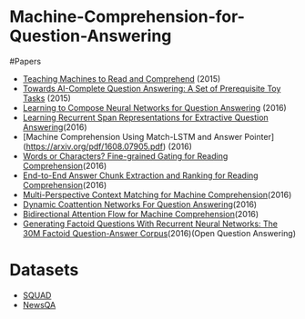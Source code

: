 # Machine-Comprehension-for-Question-Answering
#Papers
* [Teaching Machines to Read and Comprehend](http://papers.nips.cc/paper/5945-teaching-machines-to-read-and-comprehend.pdf) (2015)
* [Towards AI-Complete Question Answering: A Set of Prerequisite Toy Tasks](https://arxiv.org/pdf/1502.05698.pdf) (2015)
* [Learning to Compose Neural Networks for Question Answering](https://arxiv.org/pdf/1601.01705.pdf) (2016)
* [Learning Recurrent Span Representations for Extractive Question Answering](https://arxiv.org/pdf/1611.01436.pdf)(2016)
* [Machine Comprehension Using Match-LSTM and Answer Pointer] (https://arxiv.org/pdf/1608.07905.pdf) (2016)
* [Words or Characters? Fine-grained Gating for Reading Comprehension](https://arxiv.org/pdf/1611.01724.pdf)(2016)
* [End-to-End Answer Chunk Extraction and Ranking for Reading Comprehension](https://arxiv.org/pdf/1610.09996.pdf)(2016)
* [Multi-Perspective Context Matching for Machine Comprehension](https://arxiv.org/pdf/1612.04211.pdf)(2016)
* [Dynamic Coattention Networks For Question Answering](https://arxiv.org/pdf/1611.01604.pdf)(2016)
* [Bidirectional Attention Flow for Machine Comprehension](https://arxiv.org/pdf/1611.01603.pdf)(2016)
* [Generating Factoid Questions With Recurrent Neural Networks: The 30M Factoid Question-Answer Corpus](https://arxiv.org/pdf/1603.06807.pdf)(2016)(Open Question Answering)

# Datasets

* [SQUAD](https://rajpurkar.github.io/SQuAD-explorer/)
* [NewsQA](https://datasets.maluuba.com/NewsQA)
